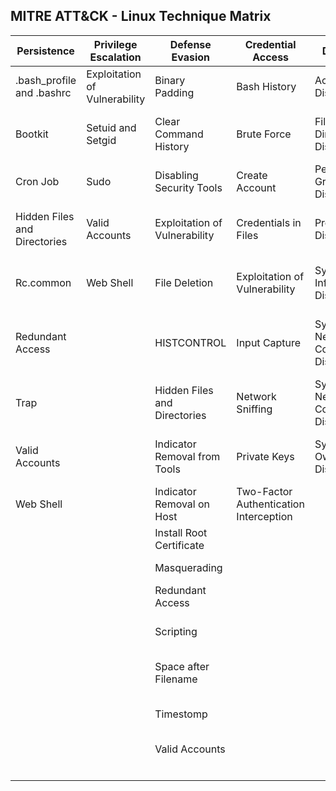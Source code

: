 ## MITRE ATT&CK - Linux Technique Matrix

| Persistence                  | Privilege Escalation          | Defense Evasion               | Credential Access                      | Discovery                              | Lateral Movement                | Execution                | Collection                     | Exfiltration                                  | Command and Control                     | 
|------------------------------|-------------------------------|-------------------------------|----------------------------------------|----------------------------------------|---------------------------------|--------------------------|--------------------------------|-----------------------------------------------|-----------------------------------------| 
| .bash_profile and .bashrc    | Exploitation of Vulnerability | Binary Padding                | Bash History                           | Account Discovery                      | Application Deployment Software | Command-Line Interface   | Audio Capture                  | Automated Exfiltration                        | Commonly Used Port                      | 
| Bootkit                      | Setuid and Setgid             | Clear Command History         | Brute Force                            | File and Directory Discovery           | Exploitation of Vulnerability   | Graphical User Interface | Automated Collection           | Data Compressed                               | Communication Through Removable Media   | 
| Cron Job                     | Sudo                          | Disabling Security Tools      | Create Account                         | Permission Groups Discovery            | Remote File Copy                | Scripting                | Clipboard Data                 | Data Encrypted                                | Connection Proxy                        | 
| Hidden Files and Directories | Valid Accounts                | Exploitation of Vulnerability | Credentials in Files                   | Process Discovery                      | Remote Services                 | Source                   | Data Staged                    | Data Transfer Size Limits                     | Custom Command and Control Protocol     | 
| Rc.common                    | Web Shell                     | File Deletion                 | Exploitation of Vulnerability          | System Information Discovery           | Third-party Software            | Space after Filename     | Data from Local System         | Exfiltration Over Alternative Protocol        | Custom Cryptographic Protocol           | 
| Redundant Access             |                               | HISTCONTROL                   | Input Capture                          | System Network Configuration Discovery |                                 | Third-party Software     | Data from Network Shared Drive | Exfiltration Over Command and Control Channel | Data Encoding                           | 
| Trap                         |                               | Hidden Files and Directories  | Network Sniffing                       | System Network Connections Discovery   |                                 | Trap                     | Data from Removable Media      | Exfiltration Over Other Network Medium        | Data Obfuscation                        | 
| Valid Accounts               |                               | Indicator Removal from Tools  | Private Keys                           | System Owner/User Discovery            |                                 |                          | Input Capture                  | Exfiltration Over Physical Medium             | Fallback Channels                       | 
| Web Shell                    |                               | Indicator Removal on Host     | Two-Factor Authentication Interception |                                        |                                 |                          | Screen Capture                 | Scheduled Transfer                            | Multi-Stage Channels                    | 
|                              |                               | Install Root Certificate      |                                        |                                        |                                 |                          |                                |                                               | Multiband Communication                 | 
|                              |                               | Masquerading                  |                                        |                                        |                                 |                          |                                |                                               | Multilayer Encryption                   | 
|                              |                               | Redundant Access              |                                        |                                        |                                 |                          |                                |                                               | Remote File Copy                        | 
|                              |                               | Scripting                     |                                        |                                        |                                 |                          |                                |                                               | Standard Application Layer Protocol     | 
|                              |                               | Space after Filename          |                                        |                                        |                                 |                          |                                |                                               | Standard Cryptographic Protocol         | 
|                              |                               | Timestomp                     |                                        |                                        |                                 |                          |                                |                                               | Standard Non-Application Layer Protocol | 
|                              |                               | Valid Accounts                |                                        |                                        |                                 |                          |                                |                                               | Uncommonly Used Port                    | 
|                              |                               |                               |                                        |                                        |                                 |                          |                                |                                               | Web Service                             | 

